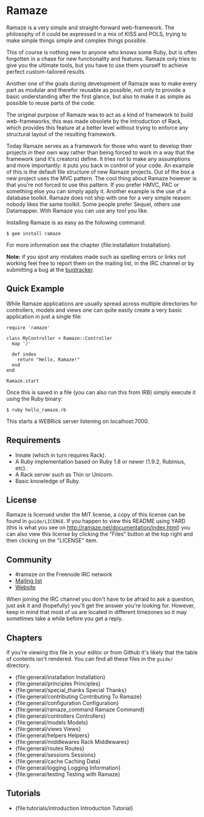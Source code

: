 # Ramaze

Ramaze is a very simple and straight-forward web-framework. The philosophy of
it could be expressed in a mix of KISS and POLS, trying to make simple things
simple and complex things possible.

This of course is nothing new to anyone who knows some Ruby, but is often
forgotten in a chase for new functionality and features. Ramaze only tries to
give you the ultimate tools, but you have to use them yourself to achieve
perfect custom-tailored results.

Another one of the goals during development of Ramaze was to make every part as
modular and therefor reusable as possible, not only to provide a basic
understanding after the first glance, but also to make it as simple as possible
to reuse parts of the code.

The original purpose of Ramaze was to act as a kind of framework to build
web-frameworks, this was made obsolete by the introduction of Rack, which
provides this feature at a better level without trying to enforce any structural
layout of the resulting framework.

Today Ramaze serves as a framework for those who want to develop their projects
in their own way rather than being forced to work in a way that the framework
(and it's creators) define. It tries not to make any assumptions and more
importantly: it puts you back in control of your code. An example of this is the
default file structure of new Ramaze projects.  Out of the box a new project
uses the MVC pattern. The cool thing about Ramaze however is that you're not
forced to use this pattern. If you prefer HMVC, PAC or something else you can
simply apply it. Another example is the use of a database toolkit. Ramaze does
not ship with one for a very simple reason: nobody likes the same toolkit. Some
people prefer Sequel, others use Datamapper. With Ramaze you can use any tool
you like.

Installing Ramaze is as easy as the following command:

    $ gem install ramaze

For more information see the chapter {file:installation Installation}.

<div class="note todo">
    <p>
        <strong>Note:</strong> if you spot any mistakes made such as spelling
        errors or links not working feel free to report them on the mailing
        list, in the IRC channel or by submitting a bug at the
        <a href="https://github.com/ramaze/ramaze/issues">bugtracker</a>.
    </p>
</div>

## Quick Example

While Ramaze applications are usually spread across multiple directories for
controllers, models and views one can quite easily create a very basic
application in just a single file:

    require 'ramaze'

    class MyController < Ramaze::Controller
      map '/'

      def index
        return "Hello, Ramaze!"
      end
    end

    Ramaze.start

Once this is saved in a file (you can also run this from IRB) simply execute it
using the Ruby binary:

    $ ruby hello_ramaze.rb

This starts a WEBRick server listening on localhost:7000.

## Requirements

* Innate (which in turn requires Rack).
* A Ruby implementation based on Ruby 1.8 or newer (1.9.2, Rubinius, etc).
* A Rack server such as Thin or Unicorn.
* Basic knowledge of Ruby.

## License

Ramaze is licensed under the MIT license, a copy of this license can be found in
``guide/LICENSE``. If you happen to view this README using YARD (this is what
you see on <http://ramaze.net/documentation/index.html>) you can also view this
license by clicking the "Files" button at the top right and then clicking on the
"LICENSE" item.

## Community

* \#ramaze on the Freenode IRC network
* [Mailing list][mailing list]
* [Website][website]

When joining the IRC channel you don't have to be afraid to ask a question, just
ask it and (hopefully) you'll get the answer you're looking for. However, keep
in mind that most of us are located in different timezones so it may sometimes
take a while before you get a reply.

## Chapters

If you're viewing this file in your editor or from Github it's likely that the
table of contents isn't rendered. You can find all these files in the ``guide/``
directory.

* {file:general/installation Installation}
* {file:general/principles Principles}
* {file:general/special_thanks Special Thanks}
* {file:general/contributing Contributing To Ramaze}
* {file:general/configuration Configuration}
* {file:general/ramaze_command Ramaze Command}
* {file:general/controllers Controllers}
* {file:general/models Models}
* {file:general/views Views}
* {file:general/helpers Helpers}
* {file:general/middlewares Rack Middlewares}
* {file:general/routes Routes}
* {file:general/sessions Sessions}
* {file:general/cache Caching Data}
* {file:general/logging Logging Information}
* {file:general/testing Testing with Ramaze}

## Tutorials

* {file:tutorials/introduction Introduction Tutorial}

[mailing list]: https://groups.google.com/forum/#!forum/ramaze
[website]: http://ramaze.net/
